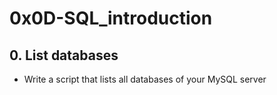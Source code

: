 # 0x0D-SQL_introduction

## 0. List databases
* Write a script that lists all databases of your MySQL server
